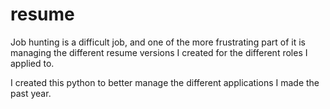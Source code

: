 # resume

Job hunting is a difficult job, and one of the more frustrating part of it is managing the different resume versions I created for the different roles I applied to.

I created this python to better manage the different applications I made the past year.
